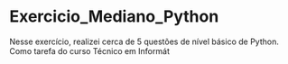 # Exercicio_Mediano_Python
Nesse exercício, realizei cerca de 5 questões de nível básico de Python. Como tarefa do curso Técnico em Informát
